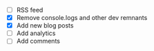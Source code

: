 - [ ] RSS feed
- [x] Remove console.logs and other dev remnants
- [x] Add new blog posts
- [ ] Add analytics
- [ ] Add comments
